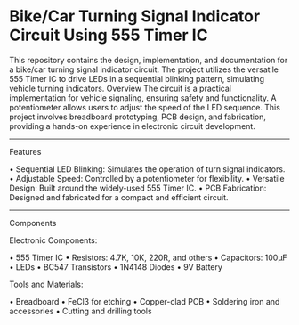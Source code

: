 # Bike/Car Turning Signal Indicator Circuit Using 555 Timer IC

This repository contains the design, implementation, and documentation for a bike/car turning signal indicator circuit. The project utilizes the versatile 555 Timer IC to drive LEDs in a sequential blinking pattern, simulating vehicle turning indicators.
Overview
The circuit is a practical implementation for vehicle signaling, ensuring safety and functionality. A potentiometer allows users to adjust the speed of the LED sequence. This project involves breadboard prototyping, PCB design, and fabrication, providing a hands-on experience in electronic circuit development.
________________________________________
Features

•	Sequential LED Blinking: Simulates the operation of turn signal indicators.
•	Adjustable Speed: Controlled by a potentiometer for flexibility.
•	Versatile Design: Built around the widely-used 555 Timer IC.
•	PCB Fabrication: Designed and fabricated for a compact and efficient circuit.
________________________________________
Components

Electronic Components:

•	555 Timer IC
•	Resistors: 4.7K, 10K, 220R, and others
•	Capacitors: 100µF
•	LEDs
•	BC547 Transistors
•	1N4148 Diodes
•	9V Battery

Tools and Materials:

•	Breadboard
•	FeCl3 for etching
•	Copper-clad PCB
•	Soldering iron and accessories
•	Cutting and drilling tools

